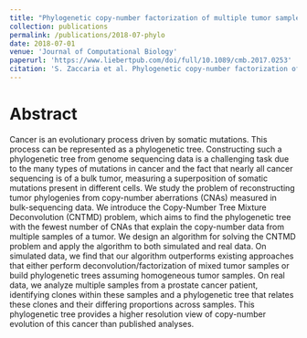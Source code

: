 ```yaml
---
title: "Phylogenetic copy-number factorization of multiple tumor samples"
collection: publications
permalink: /publications/2018-07-phylo
date: 2018-07-01
venue: 'Journal of Computational Biology'
paperurl: 'https://www.liebertpub.com/doi/full/10.1089/cmb.2017.0253'
citation: 'S. Zaccaria et al. Phylogenetic copy-number factorization of multiple tumor samples. Journal of Computational Biology 25.7 (2018): 689-708.'
---
```


# Abstract

Cancer is an evolutionary process driven by somatic mutations. This process can be represented as a phylogenetic tree. Constructing such a phylogenetic tree from genome sequencing data is a challenging task due to the many types of mutations in cancer and the fact that nearly all cancer sequencing is of a bulk tumor, measuring a superposition of somatic mutations present in different cells. We study the problem of reconstructing tumor phylogenies from copy-number aberrations (CNAs) measured in bulk-sequencing data. We introduce the Copy-Number Tree Mixture Deconvolution (CNTMD) problem, which aims to find the phylogenetic tree with the fewest number of CNAs that explain the copy-number data from multiple samples of a tumor. We design an algorithm for solving the CNTMD problem and apply the algorithm to both simulated and real data. On simulated data, we find that our algorithm outperforms existing approaches that either perform deconvolution/factorization of mixed tumor samples or build phylogenetic trees assuming homogeneous tumor samples. On real data, we analyze multiple samples from a prostate cancer patient, identifying clones within these samples and a phylogenetic tree that relates these clones and their differing proportions across samples. This phylogenetic tree provides a higher resolution view of copy-number evolution of this cancer than published analyses.
